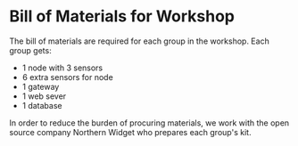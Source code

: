 # Bill of Materials for Workshop

The bill of materials are required for each group in the workshop. Each group
gets:
- 1 node with 3 sensors
- 6 extra sensors for node
- 1 gateway
- 1 web sever
- 1 database

In order to reduce the burden of procuring materials, we work with the open
source company Northern Widget who prepares each group's kit.
